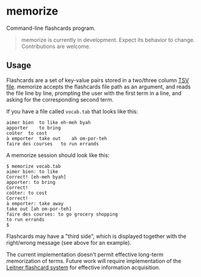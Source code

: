 # memorize
Command-line flashcards program.

> memorize is currently in development. Expect its behavior to change. Contributions are welcome.

## Usage

Flashcards are a set of key-value pairs stored in a two/three column [TSV file][1]. memorize accepts the flashcards file path as an argument, and reads the file line by line, prompting the user with the first term in a line, and asking for the corresponding second term.

If you have a file called `vocab.tab` that looks like this:

```
aimer bien	to like	eh-meh byah
apporter	to bring
coûter	to cost
à emporter	take out	ah om-por-teh
faire des courses	to run errands
```

A memorize session should look like this:

```
$ memorize vocab.tab
aimer bien: to like
Correct! [eh-meh byah]
apporter: to bring
Correct!
coûter: to cost
Correct!
à emporter: take away
take out [ah om-por-teh]
faire des courses: to go grocery shopping
to run errands
$ 
```

Flashcards may have a "third side", which is displayed together with the right/wrong message (see above for an example).

The current implementation doesn't permit effective long-term memorization of terms. Future work will require implementation of the [Leitner flashcard system][2] for effective information acquisition.


[1]: https://en.wikipedia.org/wiki/Tab-separated_values
[2]: https://en.wikipedia.org/wiki/Leitner_system
